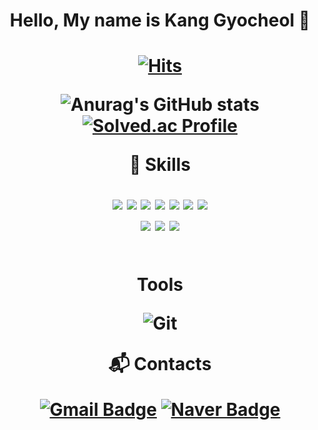 <div align="center"> 
<h1>Hello, My name is Kang Gyocheol 👋<h1>

[![Hits](https://hits.seeyoufarm.com/api/count/incr/badge.svg?url=https%3A%2F%2Fgithub.com%2Fgyocheol&count_bg=%23CACACA&title_bg=%23555555&icon=&icon_color=%23E7E7E7&title=hits&edge_flat=false)](https://hits.seeyoufarm.com)

![Anurag's GitHub stats](https://github-readme-stats.vercel.app/api?username=gyocheol&show_icons=true&theme=radical&card_width=1000)<br>
[![Solved.ac Profile](http://mazassumnida.wtf/api/v2/generate_badge?boj=kys04171)](https://solved.ac/kys04171/)

<b>💪 Skills</b>

<div>
	<img src="https://img.shields.io/badge/Java-5382a1?style=flat&logo=Java&logoColor=white" />
	<img src="https://img.shields.io/badge/springboot-6DB33F?style=flat&logo=springboot&logoColor=white" />
  	<img src="https://img.shields.io/badge/springsecurity-6DB33F?style=flat&logo=springsecurity&logoColor=white" />
	<img src="https://img.shields.io/badge/docker-2496ED?style=flat&logo=docker&logoColor=white" />
	<img src="https://img.shields.io/badge/Amazon AWS-232F3E?style=flat&logo=Amazon AWS&logoColor=white" />
	<img src="https://img.shields.io/badge/jenkins-D24939?style=flat&logo=jenkins&logoColor=white" />
	<img src="https://img.shields.io/badge/mysql-4479A1?style=flat&logo=mysql&logoColor=white" />
</div>
<div>
	<img src="https://img.shields.io/badge/amazons3-569A31?style=flat&logo=amazons3&logoColor=white" />
	<img src="https://img.shields.io/badge/mongodb-47A248?style=flat&logo=mongodb&logoColor=white" />
	<img src="https://img.shields.io/badge/python-3776AB?style=flat&logo=python&logoColor=white" />
</div>
<br>

<b>Tools</b>

![Git](https://img.shields.io/badge/Git-F05032.svg?&style=for-the-badge&logo=Git&logoColor=white)

<b> :mailbox_with_mail: Contacts</b>

[![Gmail Badge](https://img.shields.io/badge/Gmail-d14836?style=flat-square&logo=Gmail&logoColor=white&link=mailto:kys04171@gmail.com)](mailto:kys04171@gmail.com)
[![Naver Badge](https://img.shields.io/badge/Naver-03C75A?style=flat-square&logo=Naver&logoColor=white&link=mailto:kys04171@naver.com)](mailto:kys04171@naver.com)
</div>
